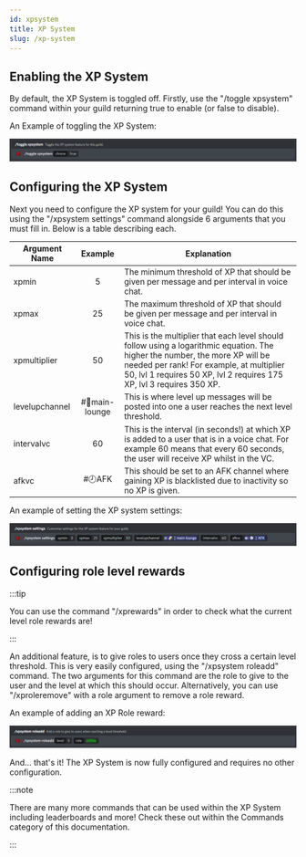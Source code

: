 ```yaml
---
id: xpsystem
title: XP System
slug: /xp-system
---
```


## Enabling the XP System

By default, the XP System is toggled off. Firstly, use the "/toggle xpsystem" command within your guild returning true to enable (or false to disable).

An Example of toggling the XP System:

![img](../static/img/xpsystemtoggle-example.png)

## Configuring the XP System

Next you need to configure the XP system for your guild! You can do this using the "/xpsystem settings" command alongside 6 arguments that you must fill in. Below is a table describing each.

| Argument Name | Example | Explanation |
| ------------- | :-----------: | ----- |
| xpmin | 5 | The minimum threshold of XP that should be given per message and per interval in voice chat. |
| xpmax | 25 | The maximum threshold of XP that should be given per message and per interval in voice chat. |
| xpmultiplier | 50 | This is the multiplier that each level should follow using a logarithmic equation. The higher the number, the more XP will be needed per rank! For example, at multiplier 50, lvl 1 requires 50 XP, lvl 2 requires 175 XP, lvl 3 requires 350 XP. |
| levelupchannel | #🍻main-lounge | This is where level up messages will be posted into one a user reaches the next level threshold. |
| intervalvc | 60 | This is the interval (in seconds!) at which XP is added to a user that is in a voice chat. For example 60 means that every 60 seconds, the user will receive XP whilst in the VC. |
| afkvc | #🕗AFK | This should be set to an AFK channel where gaining XP is blacklisted due to inactivity so no XP is given. |

An example of setting the XP system settings:

![img](../static/img/xpsystemsettings-example.png)

## Configuring role level rewards

:::tip

You can use the command "/xprewards" in order to check what the current level role rewards are!

:::

An additional feature, is to give roles to users once they cross a certain level threshold. This is very easily configured, using the "/xpsystem roleadd" command. The two arguments for this command are the role to give to the user and the level at which this should occur. Alternatively, you can use "/xproleremove" with a role argument to remove a role reward.

An example of adding an XP Role reward:

![img](../static/img/xpsystemroleadd-example.png)

And... that's it! The XP System is now fully configured and requires no other configuration.

:::note

There are many more commands that can be used within the XP System including leaderboards and more! Check these out within the Commands category of this documentation.

:::